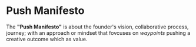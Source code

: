 # Push Manifesto

The **"Push Manifesto"** is about the founder's vision, collaborative process, journey; with an approach or mindset that fovcuses on _waypoints_ pushing a creative outcome which as value.
